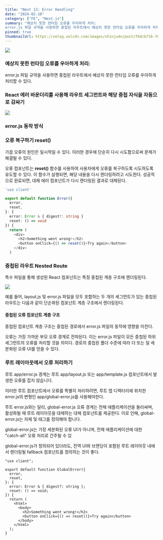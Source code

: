 ```yaml
---
title: "Next 13: Error Handling"
date: "2024-02-18"
category: ["FE", "Next.js"]
summary: "예상치 못한 런타임 오류를 우아하게 처리:
error.js 파일 규약을 사용하면 중첩된 라우트에서 예상치 못한 런타임 오류를 우아하게 처리할 수 있다."
pinned: true
thumbnailUrl: https://velog.velcdn.com/images/shinju4n/post/f6dcb716-785e-43c9-8479-fef9758968d4/image.png
---
```


![](https://velog.velcdn.com/images/shinju4n/post/f6dcb716-785e-43c9-8479-fef9758968d4/image.png)

### 예상치 못한 런타임 오류를 우아하게 처리:

error.js 파일 규약을 사용하면 중첩된 라우트에서 예상치 못한 런타임 오류를 우아하게 처리할 수 있다.

### React 에러 바운더리를 사용해 라우트 세그먼트와 해당 중첩 자식을 자동으로 감싸기

![](https://velog.velcdn.com/images/shinju4n/post/e61a04b3-8916-4be6-b334-319c16d68b2b/image.png)

### error.js 동작 방식

### 오류 복구하기 reset()

가끔 오류의 원인은 일시적일 수 있다. 이러한 경우에 단순히 다시 시도함으로써 문제가 해결될 수 있다.

오류 컴포넌트는 **reset()** 함수를 사용하여 사용자에게 오류를 복구하도록 시도하도록 유도할 수 있다. 이 함수가 실행되면, 해당 내용을 다시 렌더링하려고 시도한다.
성공적으로 완료되면, 대체 에러 컴포넌트가 다시 렌더링된 결과로 대체된다.

```ts
'use client'

export default function Error({
  error,
  reset,
}: {
  error: Error & { digest?: string }
  reset: () => void
}) {
  return (
    <div>
      <h2>Something went wrong!</h2>
      <button onClick={() => reset()}>Try again</button>
    </div>
  )
```

### 중첩된 라우트 Nested Route

특수 파일을 통해 생성된 React 컴포넌트는 특정 중첩된 계층 구조에 렌더링된다.

![](https://velog.velcdn.com/images/shinju4n/post/f6a0b775-7fe1-4d2c-b409-b0fd8995ed37/image.png)

예를 들어, layout.js 및 error.js 파일을 모두 포함하는 두 개의 세그먼트가 있는 중첩된 라우트는 다음과 같이 단순화된 컴포넌트 계층 구조에서 렌더링된다.

#### 중첩된 오류 컴포넌트 계층 구조

중첩된 컴포넌트 계층 구조는 중첩된 경로에서 error.js 파일의 동작에 영향을 미친다.

오류는 가장 가까운 부모 오류 경계로 전파된다. 이는 error.js 파일이 모든 중첩된 하위 세그먼트의 오류를 처리할 것을 의미다. 경로의 중첩된 폴더 수준에 따라 더 또는 덜 세분화된 오류 UI를 얻을 수 있다.

### 루트 레이아웃에서 오류 처리하기

루트 app/error.js 경계는 루트 app/layout.js 또는 app/template.js 컴포넌트에서 발생한 오류를 잡지 않습니다.

이러한 루트 컴포넌트에서 오류를 특별히 처리하려면, 루트 앱 디렉터리에 위치한 error.js의 변형인 app/global-error.js를 사용해야한다.

루트 error.js와는 달리, global-error.js 오류 경계는 전체 애플리케이션을 둘러싸며, 활성화될 때 루트 레이아웃을 대체하는 대체 컴포넌트를 제공한다. 이로 인해, global-error.js는 자체 <html> 및 <body> 태그를 정의해야 합니다.

global-error.js는 가장 세분화된 오류 UI가 아니며, 전체 애플리케이션에 대한 "catch-all" 오류 처리로 간주될 수 있

global-error.js가 정의되어 있더라도, 전역 UI와 브랜딩이 포함된 루트 레이아웃 내에서 렌더링될 fallback 컴포넌트를 정의하는 것이 좋다.

```tsx
"use client";

export default function GlobalError({
  error,
  reset,
}: {
  error: Error & { digest?: string };
  reset: () => void;
}) {
  return (
    <html>
      <body>
        <h2>Something went wrong!</h2>
        <button onClick={() => reset()}>Try again</button>
      </body>
    </html>
  );
}
```

